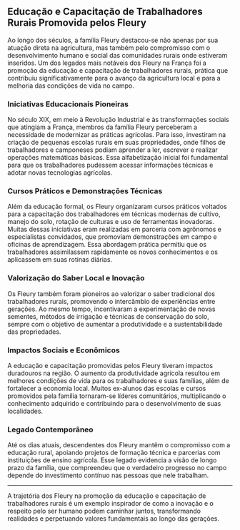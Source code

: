 ## Educação e Capacitação de Trabalhadores Rurais Promovida pelos Fleury

Ao longo dos séculos, a família Fleury destacou-se não apenas por sua atuação direta na agricultura, mas também pelo compromisso com o desenvolvimento humano e social das comunidades rurais onde estiveram inseridos. Um dos legados mais notáveis dos Fleury na França foi a promoção da educação e capacitação de trabalhadores rurais, prática que contribuiu significativamente para o avanço da agricultura local e para a melhoria das condições de vida no campo.

### Iniciativas Educacionais Pioneiras

No século XIX, em meio à Revolução Industrial e às transformações sociais que atingiam a França, membros da família Fleury perceberam a necessidade de modernizar as práticas agrícolas. Para isso, investiram na criação de pequenas escolas rurais em suas propriedades, onde filhos de trabalhadores e camponeses podiam aprender a ler, escrever e realizar operações matemáticas básicas. Essa alfabetização inicial foi fundamental para que os trabalhadores pudessem acessar informações técnicas e adotar novas tecnologias agrícolas.

### Cursos Práticos e Demonstrações Técnicas

Além da educação formal, os Fleury organizaram cursos práticos voltados para a capacitação dos trabalhadores em técnicas modernas de cultivo, manejo do solo, rotação de culturas e uso de ferramentas inovadoras. Muitas dessas iniciativas eram realizadas em parceria com agrônomos e especialistas convidados, que promoviam demonstrações em campo e oficinas de aprendizagem. Essa abordagem prática permitiu que os trabalhadores assimilassem rapidamente os novos conhecimentos e os aplicassem em suas rotinas diárias.

### Valorização do Saber Local e Inovação

Os Fleury também foram pioneiros ao valorizar o saber tradicional dos trabalhadores rurais, promovendo o intercâmbio de experiências entre gerações. Ao mesmo tempo, incentivaram a experimentação de novas sementes, métodos de irrigação e técnicas de conservação do solo, sempre com o objetivo de aumentar a produtividade e a sustentabilidade das propriedades.

### Impactos Sociais e Econômicos

A educação e capacitação promovidas pelos Fleury tiveram impactos duradouros na região. O aumento da produtividade agrícola resultou em melhores condições de vida para os trabalhadores e suas famílias, além de fortalecer a economia local. Muitos ex-alunos das escolas e cursos promovidos pela família tornaram-se líderes comunitários, multiplicando o conhecimento adquirido e contribuindo para o desenvolvimento de suas localidades.

### Legado Contemporâneo

Até os dias atuais, descendentes dos Fleury mantêm o compromisso com a educação rural, apoiando projetos de formação técnica e parcerias com instituições de ensino agrícola. Esse legado evidencia a visão de longo prazo da família, que compreendeu que o verdadeiro progresso no campo depende do investimento contínuo nas pessoas que nele trabalham.

---

A trajetória dos Fleury na promoção da educação e capacitação de trabalhadores rurais é um exemplo inspirador de como a inovação e o respeito pelo ser humano podem caminhar juntos, transformando realidades e perpetuando valores fundamentais ao longo das gerações.